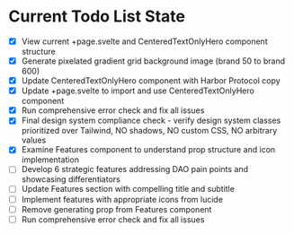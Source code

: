<!-- DO NOT EDIT - Managed by todo_list tool -->
<!-- Updated: 2025-10-07T17:15:12.996Z -->

# Current Todo List State

- [x] View current +page.svelte and CenteredTextOnlyHero component structure
- [x] Generate pixelated gradient grid background image (brand 50 to brand 600)
- [x] Update CenteredTextOnlyHero component with Harbor Protocol copy
- [x] Update +page.svelte to import and use CenteredTextOnlyHero component
- [x] Run comprehensive error check and fix all issues
- [x] Final design system compliance check - verify design system classes prioritized over Tailwind, NO shadows, NO custom CSS, NO arbitrary values
- [x] Examine Features component to understand prop structure and icon implementation
- [ ] Develop 6 strategic features addressing DAO pain points and showcasing differentiators
- [ ] Update Features section with compelling title and subtitle
- [ ] Implement features with appropriate icons from lucide
- [ ] Remove generating prop from Features component
- [ ] Run comprehensive error check and fix all issues
